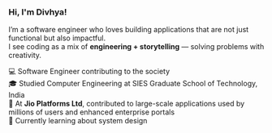 ### Hi, I'm Divhya!

I’m a software engineer who loves building applications that are not just functional but also impactful.  
I see coding as a mix of **engineering + storytelling** — solving problems with creativity. <br/> 



💻 Software Engineer contributing to the society<br/>
🎓 Studied Computer Engineering at SIES Graduate School of Technology, India<br/>
💼 At **Jio Platforms Ltd**, contributed to large-scale applications used by millions of users and
  enhanced enterprise portals<br/>
🌱 Currently learning about system design<br/>

<!--
**Divhya-Dev/Divhya-Dev** is a ✨ _special_ ✨ repository because its `README.md` (this file) appears on your GitHub profile.

Here are some ideas to get you started:

- 🔭 I’m currently working on ...
- 🌱 I’m currently learning ...
- 👯 I’m looking to collaborate on ...
- 🤔 I’m looking for help with ...
- 💬 Ask me about ...
- 📫 How to reach me: ...
- 😄 Pronouns: ...
- ⚡ Fun fact: ...
-->
